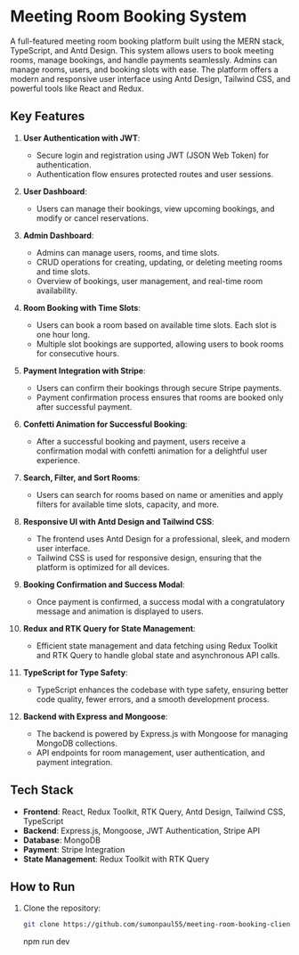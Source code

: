 # Meeting Room Booking System

A full-featured meeting room booking platform built using the MERN stack, TypeScript, and Antd Design. This system allows users to book meeting rooms, manage bookings, and handle payments seamlessly. Admins can manage rooms, users, and booking slots with ease. The platform offers a modern and responsive user interface using Antd Design, Tailwind CSS, and powerful tools like React and Redux.

## Key Features

1. **User Authentication with JWT**:

   - Secure login and registration using JWT (JSON Web Token) for authentication.
   - Authentication flow ensures protected routes and user sessions.

2. **User Dashboard**:

   - Users can manage their bookings, view upcoming bookings, and modify or cancel reservations.

3. **Admin Dashboard**:

   - Admins can manage users, rooms, and time slots.
   - CRUD operations for creating, updating, or deleting meeting rooms and time slots.
   - Overview of bookings, user management, and real-time room availability.

4. **Room Booking with Time Slots**:

   - Users can book a room based on available time slots. Each slot is one hour long.
   - Multiple slot bookings are supported, allowing users to book rooms for consecutive hours.

5. **Payment Integration with Stripe**:

   - Users can confirm their bookings through secure Stripe payments.
   - Payment confirmation process ensures that rooms are booked only after successful payment.

6. **Confetti Animation for Successful Booking**:

   - After a successful booking and payment, users receive a confirmation modal with confetti animation for a delightful user experience.

7. **Search, Filter, and Sort Rooms**:

   - Users can search for rooms based on name or amenities and apply filters for available time slots, capacity, and more.

8. **Responsive UI with Antd Design and Tailwind CSS**:

   - The frontend uses Antd Design for a professional, sleek, and modern user interface.
   - Tailwind CSS is used for responsive design, ensuring that the platform is optimized for all devices.

9. **Booking Confirmation and Success Modal**:

   - Once payment is confirmed, a success modal with a congratulatory message and animation is displayed to users.

10. **Redux and RTK Query for State Management**:

    - Efficient state management and data fetching using Redux Toolkit and RTK Query to handle global state and asynchronous API calls.

11. **TypeScript for Type Safety**:

    - TypeScript enhances the codebase with type safety, ensuring better code quality, fewer errors, and a smooth development process.

12. **Backend with Express and Mongoose**:
    - The backend is powered by Express.js with Mongoose for managing MongoDB collections.
    - API endpoints for room management, user authentication, and payment integration.

## Tech Stack

- **Frontend**: React, Redux Toolkit, RTK Query, Antd Design, Tailwind CSS, TypeScript
- **Backend**: Express.js, Mongoose, JWT Authentication, Stripe API
- **Database**: MongoDB
- **Payment**: Stripe Integration
- **State Management**: Redux Toolkit with RTK Query

## How to Run

1. Clone the repository:
   ```bash
   git clone https://github.com/sumonpaul55/meeting-room-booking-client.git
   ```
   npm run dev
